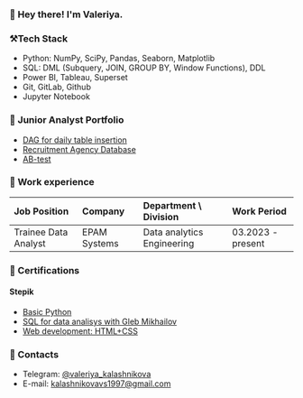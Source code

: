 ### 👋 Hey there! I'm Valeriya.

<!---->

### ⚒️Tech Stack
- Python: NumPy, SciPy, Pandas, Seaborn, Matplotlib 
- SQL: DML (Subquery, JOIN, GROUP BY, Window Functions), DDL
- Power BI, Tableau, Superset
- Git, GitLab, Github
- Jupyter Notebook

<!--### 👩🏻‍💻 Projects-->

### 📁 Junior Analyst Portfolio
  
  - [DAG for daily table insertion](https://github.com/val-ks/DAG_daily_table_insertion)
  - [Recruitment Agency Database](https://github.com/val-ks/recruitment_agency_database)
  - [AB-test](https://github.com/val-ks/AB-test)

### 👔 Work experience

| Job Position         | Company          | Department \ Division       | Work Period       |
|:---------------------|:-----------------|:----------------------------|:------------------|
| Trainee Data Analyst | EPAM Systems          | Data analytics Engineering | 03.2023 - present |

### 📜 Certifications

#### Stepik
- [Basic Python](https://stepik.org/cert/1551586)
- [SQL for data analisys with Gleb Mikhailov](https://stepik.org/cert/2067372)
- [Web development: HTML+CSS](https://stepik.org/cert/910729)

### 💬 Contacts
- Telegram: [@valeriya_kalashnikova](https://t.me/valeriya_kalashnikova)
- E-mail: [kalashnikovavs1997@gmail.com](mailto:kalashnikovavs1997@gmail.com)


